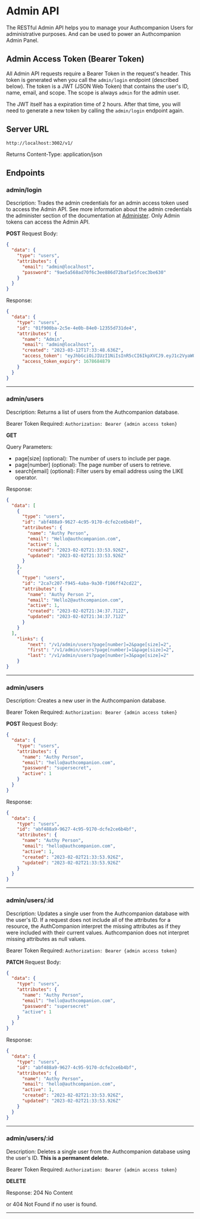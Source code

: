 # Admin API

The RESTful Admin API helps you to manage your Authcompanion Users for administrative purposes. And can be used to power an Authcompanion Admin Panel.

## Admin Access Token (Bearer Token)

All Admin API requests require a Bearer Token in the request's header. This token is generated when you call the `admin/login` endpoint (described below). The token is a JWT (JSON Web Token) that contains the user's ID, name, email, and scope. The scope is always `admin` for the admin user.

The JWT itself has a expiration time of 2 hours. After that time, you will need to generate a new token by calling the `admin/login` endpoint again.

## Server URL

`http://localhost:3002/v1/`

Returns Content-Type: application/json

## Endpoints

### admin/login

Description: Trades the admin credentials for an admin access token used to access the Admin API. See more information about the admin credentials the administer section of the documentation at [Administer](/guide/administer.md). Only Admin tokens can access the Admin API.

**POST** Request Body:

```json
{
  "data": {
    "type": "users",
    "attributes": {
      "email": "admin@localhost",
      "password": "9ae5a568ad70f6c3ee886d72baf1e5fcec3be630"
    }
  }
}
```

Response:

```json
{
  "data": {
    "type": "users",
    "id": "01f900ba-2c5e-4e0b-84e0-12355d731de4",
    "attributes": {
      "name": "Admin",
      "email": "admin@localhost",
      "created": "2023-03-12T17:33:48.636Z",
      "access_token": "eyJhbGciOiJIUzI1NiIsInR5cCI6IkpXVCJ9.eyJ1c2VyaWQiOiIwMWY5MDBiYS0yYzVlLTRlMGItODRlMC0xMjM1NWQ3MzFkZTQiLCJuYW1lIjoiQWRtaW4iLCJlbWFpbCI6ImFkbWluQGxvY2FsaG9zdCIsInNjb3BlIjoiYWRtaW4iLCJpYXQiOjE2Nzg2Nzc2NzksImV4cCI6MTY3ODY4NDg3OX0.d-vycADtZehogLeYSdrs0mQ_4YhHwNBuiAS7UaD1ozs",
      "access_token_expiry": 1678684879
    }
  }
}
```

---

### admin/users

Description: Returns a list of users from the Authcompanion database.

Bearer Token Required: `Authorization: Bearer {admin access token}`

**GET**

Query Parameters:

* page[size] (optional): The number of users to include per page.
* page[number] (optional): The page number of users to retrieve.
* search[email] (optional): Filter users by email address using the LIKE operator.

Response:

```json
{
  "data": [
    {
      "type": "users",
      "id": "abf488a9-9627-4c95-9170-dcfe2ce6b4bf",
      "attributes": {
        "name": "Authy Person",
        "email": "Hello@authcompanion.com",
        "active": 1,
        "created": "2023-02-02T21:33:53.926Z",
        "updated": "2023-02-02T21:33:53.926Z"
      }
    },
    {
      "type": "users",
      "id": "2ca7c207-f945-4aba-9a30-f106ff42cd22",
      "attributes": {
        "name": "Authy Person 2",
        "email": "Hello2@authcompanion.com",
        "active": 1,
        "created": "2023-02-02T21:34:37.712Z",
        "updated": "2023-02-02T21:34:37.712Z"
      }
    }
  ],
	"links": {
		"next": "/v1/admin/users?page[number]=2&page[size]=2",
		"first": "/v1/admin/users?page[number]=1&page[size]=2",
		"last": "/v1/admin/users?page[number]=3&page[size]=2"
	}
}
```

---

### admin/users

Description: Creates a new user in the Authcompanion database.

Bearer Token Required: `Authorization: Bearer {admin access token}`

**POST** Request Body:

```json
{
  "data": {
    "type": "users",
    "attributes": {
      "name": "Authy Person",
      "email": "hello@authcompanion.com",
      "password": "supersecret",
      "active": 1
    }
  }
}
```

Response:

```json
{
  "data": {
    "type": "users",
    "id": "abf488a9-9627-4c95-9170-dcfe2ce6b4bf",
    "attributes": {
      "name": "Authy Person",
      "email": "hello@authcompanion.com",
      "active": 1,
      "created": "2023-02-02T21:33:53.926Z",
      "updated": "2023-02-02T21:33:53.926Z"
    }
  }
}
```

---

### admin/users/:id

Description: Updates a single user from the Authcompanion database with the user's ID. If a request does not include all of the attributes for a resource, the AuthCompanion interpret the missing attributes as if they were included with their current values. Authcompanion does not interpret missing attributes as null values.

Bearer Token Required: `Authorization: Bearer {admin access token}`

**PATCH** Request Body:

```json
{
  "data": {
    "type": "users",
    "attributes": {
      "name": "Authy Person",
      "email": "hello@authcompanion.com",
      "password": "supersecret"
      "active": 1
    }
  }
}
```

Response:

```json
{
  "data": {
    "type": "users",
    "id": "abf488a9-9627-4c95-9170-dcfe2ce6b4bf",
    "attributes": {
      "name": "Authy Person",
      "email": "hello@authcompanion.com",
      "active": 1,
      "created": "2023-02-02T21:33:53.926Z",
      "updated": "2023-02-02T21:33:53.926Z"
    }
  }
}
```

---

### admin/users/:id

Description: Deletes a single user from the Authcompanion database using the user's ID. **This is a permanent delete.**

Bearer Token Required: `Authorization: Bearer {admin access token}`

**DELETE**

Response: 204 No Content

or 404 Not Found if no user is found.

---
